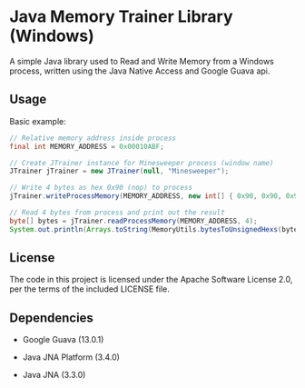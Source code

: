 Java Memory Trainer Library (Windows)
=====================================
A simple Java library used to Read and Write Memory from a Windows process, written using the Java Native Access and Google Guava api.


Usage
-----
Basic example:
```java
// Relative memory address inside process
final int MEMORY_ADDRESS = 0x00010ABF;

// Create JTrainer instance for Minesweeper process (window name)
JTrainer jTrainer = new JTrainer(null, "Minesweeper");

// Write 4 bytes as hex 0x90 (nop) to process
jTrainer.writeProcessMemory(MEMORY_ADDRESS, new int[] { 0x90, 0x90, 0x90, 0x90 });

// Read 4 bytes from process and print out the result
byte[] bytes = jTrainer.readProcessMemory(MEMORY_ADDRESS, 4);
System.out.println(Arrays.toString(MemoryUtils.bytesToUnsignedHexs(bytes));
```

License
-------
The code in this project is licensed under the Apache
Software License 2.0, per the terms of the included LICENSE
file.

Dependencies
------------
* Google Guava (13.0.1)

* Java JNA Platform (3.4.0)

* Java JNA (3.3.0)